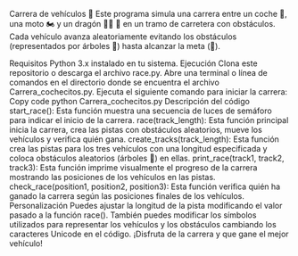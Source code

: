 
Carrera de vehículos 🏁
Este programa simula una carrera entre un coche 🚗, una moto 🏍 y un dragón 🏃‍♂️ 🐉 en un tramo de carretera con obstáculos. Cada vehículo avanza aleatoriamente evitando los obstáculos (representados por árboles 🌲) hasta alcanzar la meta (🏁).

Requisitos
Python 3.x instalado en tu sistema.
Ejecución
Clona este repositorio o descarga el archivo race.py.
Abre una terminal o línea de comandos en el directorio donde se encuentra el archivo Carrera_cochecitos.py.
Ejecuta el siguiente comando para iniciar la carrera:
Copy code
python Carrera_cochecitos.py
Descripción del código
start_race(): Esta función muestra una secuencia de luces de semáforo para indicar el inicio de la carrera.
race(track_length): Esta función principal inicia la carrera, crea las pistas con obstáculos aleatorios, mueve los vehículos y verifica quién gana.
create_tracks(track_length): Esta función crea las pistas para los tres vehículos con una longitud especificada y coloca obstáculos aleatorios (árboles 🌲) en ellas.
print_race(track1, track2, track3): Esta función imprime visualmente el progreso de la carrera mostrando las posiciones de los vehículos en las pistas.
check_race(position1, position2, position3): Esta función verifica quién ha ganado la carrera según las posiciones finales de los vehículos.
Personalización
Puedes ajustar la longitud de la pista modificando el valor pasado a la función race().
También puedes modificar los símbolos utilizados para representar los vehículos y los obstáculos cambiando los caracteres Unicode en el código.
¡Disfruta de la carrera y que gane el mejor vehículo!
